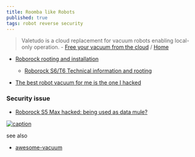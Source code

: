 ```yaml
---
title: Roomba like Robots
published: true
tags: robot reverse security
---
```

> Valetudo is a cloud replacement for vacuum robots enabling local-only operation. - [Free your vacuum from the cloud](https://github.com/Hypfer/Valetudo) / [Home](https://valetudo.cloud/pages/companion_apps/valeronoi.html)

- [Roborock rooting and installation](https://valetudo.cloud/pages/installation/roborock.html)
	- [Roborock S6/T6 Technical information and rooting](https://www.youtube.com/watch?v=r_04K5SPEXI)
    
- [The best robot vacuum for me is the one I hacked](https://www.theverge.com/23934731/valetudo-robot-vacuum-hacking)


### Security issue
- [Roborock S5 Max hacked: being used as data mule?](https://www.reddit.com/r/Roborock/comments/kpvrj5/roborock_s5_max_hacked_being_used_as_data_mule/)

[![caption](XXX_url_XXX) ]()


see also
- [awesome-vacuum](https://github.com/awesome-vacuum/awesome-vacuum?tab=readme-ov-file#awesome-vacuum)
